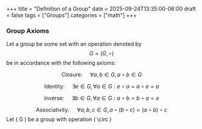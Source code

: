 +++
title = "Definition of a Group"
date = 2025-09-24T13:35:00-06:00
draft = false
tags = ["Groups"]
categories = ["math"]
+++
### Group Axioms
Let a group be some set with an operation denoted by $$ G=(G,\circ) $$ be in accordance with the following axioms:

$$
\text{Closure: }\quad\forall a,b\in G, a\circ b\in G
$$

$$
\text{Identity: }\quad\exists e \in G, \forall a \in G : e\circ a=a\circ e=a 
$$

$$
\text{Inverse: }\quad\exists b \in G, \forall a \in G : a\circ b=b\circ a=e
$$

$$
\text{Associativity: }\quad\forall a,b,c \in G, a\circ(b\circ c)=(a\circ b)\circ c
$$
Let \( G \) be a group with operation \( \circ \)


